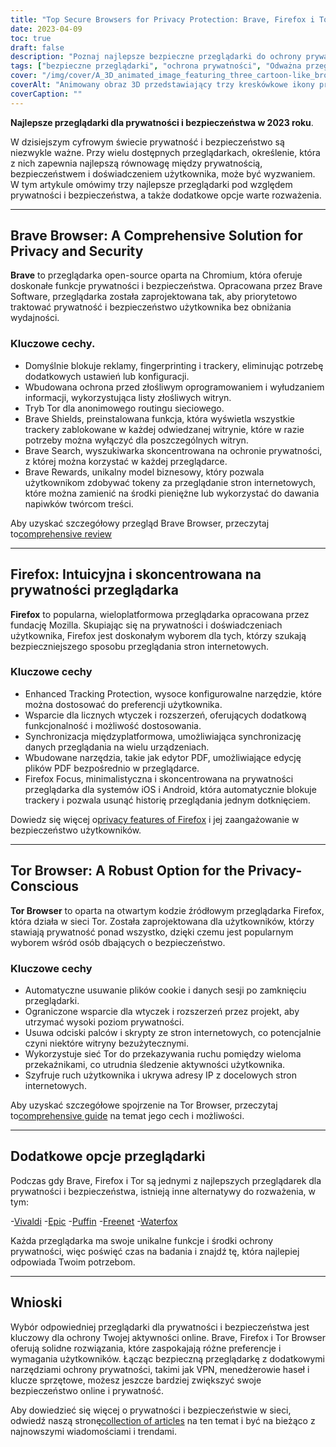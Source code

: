 ```yaml
---
title: "Top Secure Browsers for Privacy Protection: Brave, Firefox i Tor"
date: 2023-04-09
toc: true
draft: false
description: "Poznaj najlepsze bezpieczne przeglądarki do ochrony prywatności, w tym Brave, Firefox i Tor, oraz dowiedz się o ich funkcjach i zaletach."
tags: ["bezpieczne przeglądarki", "ochrona prywatności", "Odważna przeglądarka", "Firefox", "Tor", "bezpieczeństwo w sieci", "prywatność internetowa", "funkcje przeglądarki", "ad-blocking", "ochrona przed śledzeniem", "open-source", "cross-platform", "Firefox Focus", "Sieć Tor", "alternatywne przeglądarki", "Vivaldi", "Epic", "Puffin", "Waterfox"]
cover: "/img/cover/A_3D_animated_image_featuring_three_cartoon-like_browser.png"
coverAlt: "Animowany obraz 3D przedstawiający trzy kreskówkowe ikony przeglądarek Brave, Firefox i Tor, otoczone tarczą symbolizującą ochronę prywatności, z kłódką na górze."
coverCaption: ""
---
```


**Najlepsze przeglądarki dla prywatności i bezpieczeństwa w 2023 roku**.

W dzisiejszym cyfrowym świecie prywatność i bezpieczeństwo są niezwykle ważne. Przy wielu dostępnych przeglądarkach, określenie, która z nich zapewnia najlepszą równowagę między prywatnością, bezpieczeństwem i doświadczeniem użytkownika, może być wyzwaniem. W tym artykule omówimy trzy najlepsze przeglądarki pod względem prywatności i bezpieczeństwa, a także dodatkowe opcje warte rozważenia.

______

## Brave Browser: A Comprehensive Solution for Privacy and Security

**Brave** to przeglądarka open-source oparta na Chromium, która oferuje doskonałe funkcje prywatności i bezpieczeństwa. Opracowana przez Brave Software, przeglądarka została zaprojektowana tak, aby priorytetowo traktować prywatność i bezpieczeństwo użytkownika bez obniżania wydajności.

### Kluczowe cechy.

- Domyślnie blokuje reklamy, fingerprinting i trackery, eliminując potrzebę dodatkowych ustawień lub konfiguracji.
- Wbudowana ochrona przed złośliwym oprogramowaniem i wyłudzaniem informacji, wykorzystująca listy złośliwych witryn.
- Tryb Tor dla anonimowego routingu sieciowego.
- Brave Shields, preinstalowana funkcja, która wyświetla wszystkie trackery zablokowane w każdej odwiedzanej witrynie, które w razie potrzeby można wyłączyć dla poszczególnych witryn.
- Brave Search, wyszukiwarka skoncentrowana na ochronie prywatności, z której można korzystać w każdej przeglądarce.
- Brave Rewards, unikalny model biznesowy, który pozwala użytkownikom zdobywać tokeny za przeglądanie stron internetowych, które można zamienić na środki pieniężne lub wykorzystać do dawania napiwków twórcom treści.

Aby uzyskać szczegółowy przegląd Brave Browser, przeczytaj to[comprehensive review](https://zapier.com/blog/brave-browser-review/)

______

## Firefox: Intuicyjna i skoncentrowana na prywatności przeglądarka

**Firefox** to popularna, wieloplatformowa przeglądarka opracowana przez fundację Mozilla. Skupiając się na prywatności i doświadczeniach użytkownika, Firefox jest doskonałym wyborem dla tych, którzy szukają bezpieczniejszego sposobu przeglądania stron internetowych.

### Kluczowe cechy

- Enhanced Tracking Protection, wysoce konfigurowalne narzędzie, które można dostosować do preferencji użytkownika.
- Wsparcie dla licznych wtyczek i rozszerzeń, oferujących dodatkową funkcjonalność i możliwość dostosowania.
- Synchronizacja międzyplatformowa, umożliwiająca synchronizację danych przeglądania na wielu urządzeniach.
- Wbudowane narzędzia, takie jak edytor PDF, umożliwiające edycję plików PDF bezpośrednio w przeglądarce.
- Firefox Focus, minimalistyczna i skoncentrowana na prywatności przeglądarka dla systemów iOS i Android, która automatycznie blokuje trackery i pozwala usunąć historię przeglądania jednym dotknięciem.

Dowiedz się więcej o[privacy features of Firefox](https://support.mozilla.org/en-US/kb/firefox-privacy-and-security-features) i jej zaangażowanie w bezpieczeństwo użytkowników.

______

## Tor Browser: A Robust Option for the Privacy-Conscious

**Tor Browser** to oparta na otwartym kodzie źródłowym przeglądarka Firefox, która działa w sieci Tor. Została zaprojektowana dla użytkowników, którzy stawiają prywatność ponad wszystko, dzięki czemu jest popularnym wyborem wśród osób dbających o bezpieczeństwo.

### Kluczowe cechy

- Automatyczne usuwanie plików cookie i danych sesji po zamknięciu przeglądarki.
- Ograniczone wsparcie dla wtyczek i rozszerzeń przez projekt, aby utrzymać wysoki poziom prywatności.
- Usuwa odciski palców i skrypty ze stron internetowych, co potencjalnie czyni niektóre witryny bezużytecznymi.
- Wykorzystuje sieć Tor do przekazywania ruchu pomiędzy wieloma przekaźnikami, co utrudnia śledzenie aktywności użytkownika.
- Szyfruje ruch użytkownika i ukrywa adresy IP z docelowych stron internetowych.

Aby uzyskać szczegółowe spojrzenie na Tor Browser, przeczytaj to[comprehensive guide](https://restoreprivacy.com/tor/) na temat jego cech i możliwości.

______

## Dodatkowe opcje przeglądarki

Podczas gdy Brave, Firefox i Tor są jednymi z najlepszych przeglądarek dla prywatności i bezpieczeństwa, istnieją inne alternatywy do rozważenia, w tym:

-[Vivaldi](https://vivaldi.com/)
-[Epic](https://www.epicbrowser.com/)
-[Puffin](https://www.puffin.com/)
-[Freenet](https://freenetproject.org/)
-[Waterfox](https://www.waterfox.net/)

Każda przeglądarka ma swoje unikalne funkcje i środki ochrony prywatności, więc poświęć czas na badania i znajdź tę, która najlepiej odpowiada Twoim potrzebom.

______

## Wnioski

Wybór odpowiedniej przeglądarki dla prywatności i bezpieczeństwa jest kluczowy dla ochrony Twojej aktywności online. Brave, Firefox i Tor Browser oferują solidne rozwiązania, które zaspokajają różne preferencje i wymagania użytkowników. Łącząc bezpieczną przeglądarkę z dodatkowymi narzędziami ochrony prywatności, takimi jak VPN, menedżerowie haseł i klucze sprzętowe, możesz jeszcze bardziej zwiększyć swoje bezpieczeństwo online i prywatność.

Aby dowiedzieć się więcej o prywatności i bezpieczeństwie w sieci, odwiedź naszą stronę[collection of articles](https://simeononsecurity.com/search/?q=privacy+and+security) na ten temat i być na bieżąco z najnowszymi wiadomościami i trendami.


